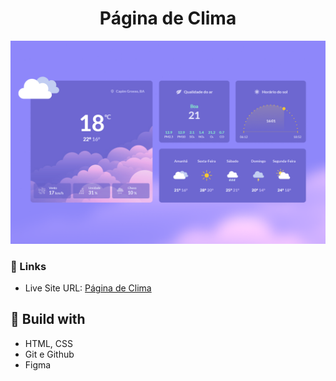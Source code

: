 <h1 align="center">Página de Clima</h1>

![](./screenshot.png)

### 🔗 Links

- Live Site URL: [Página de Clima](https://lucazcruz.github.io/bora-codar/pagina-de-clima/)

## 🚀 Build with

- HTML, CSS
- Git e Github
- Figma
